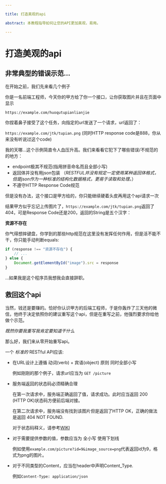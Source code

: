 ```yaml
---

title: 打造美观的api

abstract: 本教程指导如何让您的API更加美观，易用。

---
```

# 打造美观的api

## 非常典型的错误示范...

在开始之前，我们先来看几个例子

你是一名前端工程师，今天你的甲方给了你一个接口，让你获取图片并且在页面中显示

```https://example.com/huoqutupianlianjie```

你捏着鼻子接受了这个任务，向指定的url发送了一个请求，url返回了：

```https://example.com/jtk/tupian.png``` (同时HTTP response code是888，你从来没有听说过这个code)

我的天哪...这个示例简直令人血压升高。我们来看看它犯下了哪些错误/不规范的的地方：

- endpoint极其不规范(指用拼音命名而且全部小写)
- 返回体并没有用json包装 （_RESTFUL并没有规定一定使用某种返回体格式，但是json作为一种标准的结构化数据格式，更易于读取和处理。_）
- 不遵守HTTP Response Code规范

但是没有办法，这个接口是甲方给的，你只能继续硬着头皮再用这个api请求一次

结果甲方似乎忘记上传图片了，```https://example.com/jtk/tupian.png```返回了404，可是Response Code还是200，返回的String是五个汉字：

**资源不存在**

你气得想摔键盘，你学到的那些http规范在这里没有发挥任何作用，但是活不能不干，你只能手动判断equals:
``` JavaScript
if (response !== "资源不存在") {
    // ...
} else {
    Document.getElementById("image").src = response
}
```
...如果我是这个程序员我想我会直接辞职。

## 救回这个api

当然，钱还是要赚的。恰好你认识甲方的后端工程师，于是你轰炸了三天他的微信，他终于决定依照你的建议重写这个api，但是在重写之前，他强烈要求你给他做个示范。

*既然你要我重写我肯定要知道干什么*

那么好，我们来从零开始重写api。

一个 _标准的_ RESTful API应该: 

- 在URL设计上遵循 动词(verb) + 宾语(object) 原则 同时全部小写

    例如刚刚的那个例子，请求url应当为 `GET /picture`
- 服务端返回的状态码必须精确合理

    在第一次请求中，服务端正确返回了值，请求成功。此时应当返回 200 (HTTP OK)状态码方便前后端对接。

    在第二次请求中，服务端没有找到该图片但是返回了HTTP OK，正确的做法是返回 404 NOT FOUND.

    对于状态码释义，请参考[WIKI](https://en.wikipedia.org/wiki/List_of_HTTP_status_codes)
- 对于需要提供参数的值，参数应当为  全小写  使用下划线

    例如使用`example.com/picture?id=9&image_source=png`代表返回id为9，格式为png的图片。

- 对于不同类型的Content，应当在header中声明Content_Type.

    例如`Content-Type: application/json`